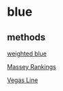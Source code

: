 # blue

## methods

[weighted blue](/m/weightedblue.md)

[Massey Rankings](/m/massey.md)

[Vegas Line](/m/vegas.md)
